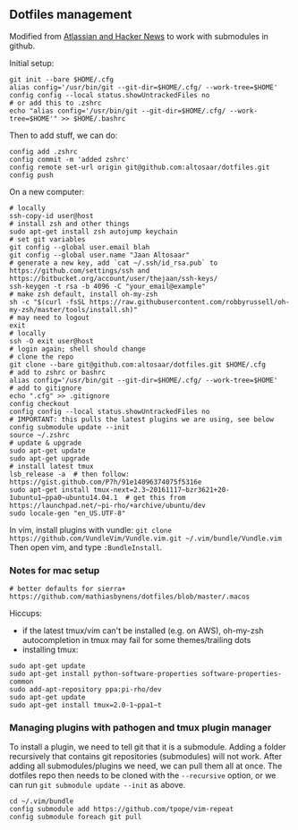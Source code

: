 ## Dotfiles management

Modified from [Atlassian and Hacker News](https://developer.atlassian.com/blog/2016/02/best-way-to-store-dotfiles-git-bare-repo/) to work with submodules in github.

Initial setup:
```
git init --bare $HOME/.cfg
alias config='/usr/bin/git --git-dir=$HOME/.cfg/ --work-tree=$HOME'
config config --local status.showUntrackedFiles no
# or add this to .zshrc
echo "alias config='/usr/bin/git --git-dir=$HOME/.cfg/ --work-tree=$HOME'" >> $HOME/.bashrc
```

Then to add stuff, we can do:
```
config add .zshrc
config commit -m 'added zshrc'
config remote set-url origin git@github.com:altosaar/dotfiles.git
config push
```

On a new computer:
```
# locally
ssh-copy-id user@host
# install zsh and other things
sudo apt-get install zsh autojump keychain
# set git variables
git config --global user.email blah
git config --global user.name "Jaan Altosaar"
# generate a new key, add `cat ~/.ssh/id_rsa.pub` to https://github.com/settings/ssh and https://bitbucket.org/account/user/thejaan/ssh-keys/
ssh-keygen -t rsa -b 4096 -C "your_email@example"
# make zsh default, install oh-my-zsh
sh -c "$(curl -fsSL https://raw.githubusercontent.com/robbyrussell/oh-my-zsh/master/tools/install.sh)"
# may need to logout
exit
# locally
ssh -O exit user@host
# login again; shell should change
# clone the repo
git clone --bare git@github.com:altosaar/dotfiles.git $HOME/.cfg
# add to zshrc or bashrc
alias config='/usr/bin/git --git-dir=$HOME/.cfg/ --work-tree=$HOME'
# add to gitignore
echo ".cfg" >> .gitignore
config checkout
config config --local status.showUntrackedFiles no
# IMPORTANT: this pulls the latest plugins we are using, see below
config submodule update --init
source ~/.zshrc
# update & upgrade
sudo apt-get update
sudo apt-get upgrade
# install latest tmux
lsb_release -a  # then follow: https://gist.github.com/P7h/91e14096374075f5316e
sudo apt-get install tmux-next=2.3~20161117~bzr3621+20-1ubuntu1~ppa0~ubuntu14.04.1	# get this from https://launchpad.net/~pi-rho/+archive/ubuntu/dev
sudo locale-gen "en_US.UTF-8"
```

In vim, install plugins with vundle:
`git clone https://github.com/VundleVim/Vundle.vim.git ~/.vim/bundle/Vundle.vim`
Then open vim, and type `:BundleInstall`.

### Notes for mac setup
```
# better defaults for sierra+ https://github.com/mathiasbynens/dotfiles/blob/master/.macos
```

Hiccups:
* if the latest tmux/vim can't be installed (e.g. on AWS), oh-my-zsh autocompletion in tmux may fail for some themes/trailing dots
* installing tmux:
```
sudo apt-get update
sudo apt-get install python-software-properties software-properties-common
sudo add-apt-repository ppa:pi-rho/dev
sudo apt-get update
sudo apt-get install tmux=2.0-1~ppa1~t
```

### Managing plugins with pathogen and tmux plugin manager
To install a plugin, we need to tell git that it is a submodule. Adding a folder recursively that contains git repositories (submodules) will not work. After adding all submodules/plugins we need, we can pull them all at once. The dotfiles repo then needs to be cloned with the `--recursive` option, or we can run `git submodule update --init` as above.
```
cd ~/.vim/bundle
config submodule add https://github.com/tpope/vim-repeat
config submodule foreach git pull
```
